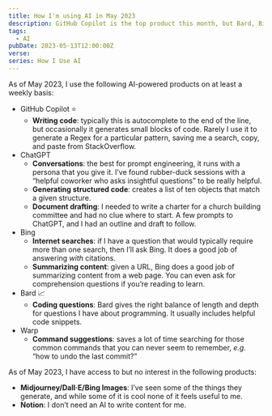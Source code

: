 ```yaml
---
title: How I'm using AI in May 2023
description: GitHub Copilot is the top product this month, but Bard, Bing, ChatGPT, and Warp all have their uses
tags:
  - AI
pubDate: 2023-05-13T12:00:00Z
verse:
series: How I Use AI
---
```


As of May 2023, I use the following AI-powered products on at least a weekly
basis:

- GitHub Copilot ⭐
  - **Writing code**: typically this is autocomplete to the end of the line, but
    occasionally it generates small blocks of code. Rarely I use it to generate
    a Regex for a particular pattern, saving me a search, copy, and paste from
    StackOverflow.
- ChatGPT
  - **Conversations**: the best for prompt engineering, it runs with a persona that
    you give it. I’ve found rubber-duck sessions with a “helpful coworker who
    asks insightful questions” to be really helpful.
  - **Generating structured code**: creates a list of ten objects that match a given
    structure.
  - **Document drafting**: I needed to write a charter for a church building
    committee and had no clue where to start. A few prompts to ChatGPT, and I
    had an outline and draft to follow.
- Bing
  - **Internet searches**: if I have a question that would typically require more
    than one search, then I’ll ask Bing. It does a good job of
    answering _with_ citations.
  - **Summarizing content**: given a URL, Bing does a good job of summarizing
    content from a web page. You can even ask for comprehension questions if
    you’re reading to learn.
- Bard 📈
  - **Coding questions**: Bard gives the right balance of length and depth for
    questions I have about programming. It usually includes helpful code
    snippets.
- Warp
  - **Command suggestions**: saves a lot of time searching for those common commands
    that you can never seem to remember, _e.g._ “how to undo the last
    commit?”

As of May 2023, I have access to but no interest in the following products:

- **Midjourney/Dall·E/Bing Images**: I’ve seen some of the things they generate, and
  while some of it is cool none of it feels useful to me.
- **Notion**: I don’t need an AI to write content for me.
